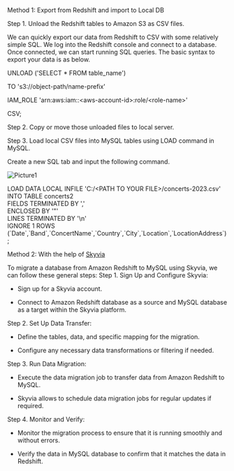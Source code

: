 Method 1: Export from Redshift and import to Local DB

Step 1. Unload the Redshift tables to Amazon S3 as CSV files.

We can quickly export our data from Redshift to CSV with some relatively
simple SQL. We log into the Redshift console and connect to a database.
Once connected, we can start running SQL queries. The basic syntax to
export your data is as below.

UNLOAD (\'SELECT \* FROM table_name\')

TO \'s3://object-path/name-prefix\'

IAM_ROLE \'arn:aws:iam::\<aws-account-id\>:role/\<role-name\>\'

CSV;

Step 2. Copy or move those unloaded files to local server.

Step 3. Load local CSV files into MySQL tables using LOAD command in
MySQL.

Create a new SQL tab and input the following command.

![Picture1](https://github.com/mars0426/Azure-Labs/assets/42570850/ae51e4bb-cecb-4240-afb8-1ec14278aa87)

LOAD DATA LOCAL INFILE \'C:/\<PATH TO YOUR FILE\>/concerts-2023.csv\'\
INTO TABLE concerts2\
FIELDS TERMINATED BY \',\'\
ENCLOSED BY \'\"\'\
LINES TERMINATED BY \'\\n\'\
IGNORE 1 ROWS
(\`Date\`,\`Band\`,\`ConcertName\`,\`Country\`,\`City\`,\`Location\`,\`LocationAddress\`);

Method 2: With the help of [Skyvia](https://skyvia.com/)

To migrate a database from Amazon Redshift to MySQL using Skyvia, we can
follow these general steps: Step 1. Sign Up and Configure Skyvia:

-   Sign up for a Skyvia account.

-   Connect to Amazon Redshift database as a source and MySQL database
    as a target within the Skyvia platform.

Step 2. Set Up Data Transfer:

-   Define the tables, data, and specific mapping for the migration.

-   Configure any necessary data transformations or filtering if needed.

Step 3. Run Data Migration:

-   Execute the data migration job to transfer data from Amazon Redshift
    to MySQL.

<!-- -->

-   Skyvia allows to schedule data migration jobs for regular updates if
    required.

Step 4. Monitor and Verify:

-   Monitor the migration process to ensure that it is running smoothly
    and without errors.

-   Verify the data in MySQL database to confirm that it matches the
    data in Redshift.
